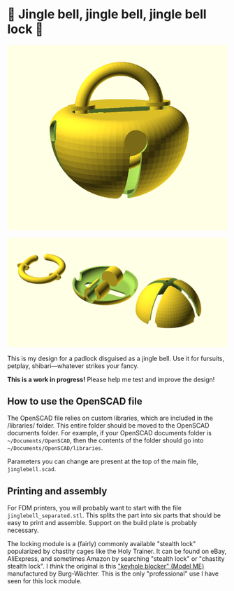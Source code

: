 # 🎵 Jingle bell, jingle bell, jingle bell lock 🎵

![Jingle bell render, assembled](jinglebell.png)

![Jingle bell render, separated](jinglebell_separated.png)

This is my design for a padlock disguised as a jingle bell. Use it for fursuits, petplay, shibari—whatever strikes your fancy.

**This is a work in progress!** Please help me test and improve the design!

## How to use the OpenSCAD file

The OpenSCAD file relies on custom libraries, which are included in the /libraries/ folder. This entire folder should be moved to the OpenSCAD documents folder. For example, if your OpenSCAD documents folder is `~/Documents/OpenSCAD`, then the contents of the folder should go into `~/Documents/OpenSCAD/libraries`.

Parameters you can change are present at the top of the main file, `jinglebell.scad`.

## Printing and assembly

For FDM printers, you will probably want to start with the file `jinglebell_separated.stl`. This splits the part into six parts that should be easy to print and assemble. Support on the build plate is probably necessary.

The locking module is a (fairly) commonly available "stealth lock" popularized by chastity cages like the Holy Trainer. It can be found on eBay, AliExpress, and sometimes Amazon by searching "stealth lock" or "chastity stealth lock". I *think* the original is this ["keyhole blocker" (Model ME)](https://www.burg.biz/international/p/locks-and-bolts/e7me/) manufactured by Burg-Wächter. This is the only "professional" use I have seen for this lock module.